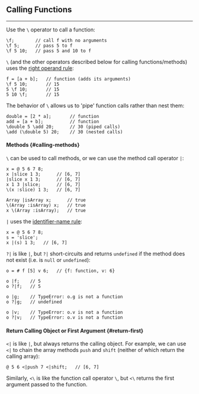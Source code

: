 ## Calling Functions

---

Use the `\` operator to call a function:

```
\f;        // call f with no arguments
\f 5;      // pass 5 to f
\f 5 10;   // pass 5 and 10 to f
```

`\` (and the other operators described below for calling functions/methods) uses the [right operand rule](?Evaluation#right-operand-rule):

```
f = [a + b];   // function (adds its arguments)
\f 5 10;       // 15 
5 \f 10;       // 15
5 10 \f;       // 15
```

The behavior of `\` allows us to 'pipe' function calls rather than nest them:

```
double = [2 * a];       // function
add = [a + b];          // function
\double 5 \add 20;      // 30 (piped calls)
\add (\double 5) 20;    // 30 (nested calls)
```

#### Methods {#calling-methods}

`\` can be used to call methods, or we can use the method call operator `|`:

```
x = @ 5 6 7 8;
x |slice 1 3;      // [6, 7]
|slice x 1 3;      // [6, 7]
x 1 3 |slice;      // [6, 7]
\(x :slice) 1 3;   // [6, 7]

Array |isArray x;      // true
\(Array :isArray) x;   // true
x \(Array :isArray);   // true
```

`|` uses the [identifier-name rule](?Evaluation#identifier-name-rule):

```
x = @ 5 6 7 8;
s = 'slice'; 
x |(s) 1 3;   // [6, 7]
```

`?|` is like `|`, but `?|` short-circuits and returns `undefined` if the method does not exist (i.e. is `null` or `undefined`):

```
o = # f [5] v 6;   // {f: function, v: 6}

o |f;    // 5
o ?|f;   // 5

o |g;    // TypeError: o.g is not a function
o ?|g;   // undefined

o |v;    // TypeError: o.v is not a function
o ?|v;   // TypeError: o.v is not a function
```

#### Return Calling Object or First Argument {#return-first}

`<|` is like `|`, but always returns the calling object. For example, we can use `<|` to chain the array methods `push` and `shift` (neither of which return the calling array):

```
@ 5 6 <|push 7 <|shift;   // [6, 7]
```

Similarly, `<\` is like the function call operator `\`, but `<\` returns the first argument passed to the function.